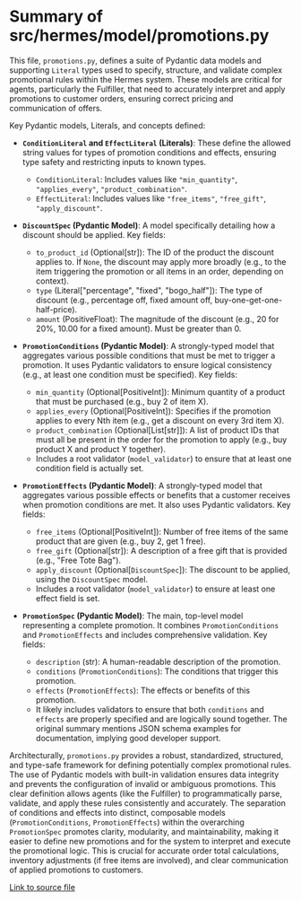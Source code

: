 # Summary of src/hermes/model/promotions.py

This file, `promotions.py`, defines a suite of Pydantic data models and supporting `Literal` types used to specify, structure, and validate complex promotional rules within the Hermes system. These models are critical for agents, particularly the Fulfiller, that need to accurately interpret and apply promotions to customer orders, ensuring correct pricing and communication of offers.

Key Pydantic models, Literals, and concepts defined:
-   **`ConditionLiteral` and `EffectLiteral` (Literals)**: These define the allowed string values for types of promotion conditions and effects, ensuring type safety and restricting inputs to known types.
    -   `ConditionLiteral`: Includes values like `"min_quantity"`, `"applies_every"`, `"product_combination"`.
    -   `EffectLiteral`: Includes values like `"free_items"`, `"free_gift"`, `"apply_discount"`.

-   **`DiscountSpec` (Pydantic Model)**: A model specifically detailing how a discount should be applied. Key fields:
    -   `to_product_id` (Optional[str]): The ID of the product the discount applies to. If `None`, the discount may apply more broadly (e.g., to the item triggering the promotion or all items in an order, depending on context).
    -   `type` (Literal["percentage", "fixed", "bogo_half"]): The type of discount (e.g., percentage off, fixed amount off, buy-one-get-one-half-price).
    -   `amount` (PositiveFloat): The magnitude of the discount (e.g., 20 for 20%, 10.00 for a fixed amount). Must be greater than 0.

-   **`PromotionConditions` (Pydantic Model)**: A strongly-typed model that aggregates various possible conditions that must be met to trigger a promotion. It uses Pydantic validators to ensure logical consistency (e.g., at least one condition must be specified). Key fields:
    -   `min_quantity` (Optional[PositiveInt]): Minimum quantity of a product that must be purchased (e.g., buy 2 of item X).
    -   `applies_every` (Optional[PositiveInt]): Specifies if the promotion applies to every Nth item (e.g., get a discount on every 3rd item X).
    -   `product_combination` (Optional[List[str]]): A list of product IDs that must all be present in the order for the promotion to apply (e.g., buy product X and product Y together).
    -   Includes a root validator (`model_validator`) to ensure that at least one condition field is actually set.

-   **`PromotionEffects` (Pydantic Model)**: A strongly-typed model that aggregates various possible effects or benefits that a customer receives when promotion conditions are met. It also uses Pydantic validators. Key fields:
    -   `free_items` (Optional[PositiveInt]): Number of free items of the same product that are given (e.g., buy 2, get 1 free).
    -   `free_gift` (Optional[str]): A description of a free gift that is provided (e.g., "Free Tote Bag").
    -   `apply_discount` (Optional[`DiscountSpec`]): The discount to be applied, using the `DiscountSpec` model.
    -   Includes a root validator (`model_validator`) to ensure at least one effect field is set.

-   **`PromotionSpec` (Pydantic Model)**: The main, top-level model representing a complete promotion. It combines `PromotionConditions` and `PromotionEffects` and includes comprehensive validation. Key fields:
    -   `description` (str): A human-readable description of the promotion.
    -   `conditions` (`PromotionConditions`): The conditions that trigger this promotion.
    -   `effects` (`PromotionEffects`): The effects or benefits of this promotion.
    -   It likely includes validators to ensure that both `conditions` and `effects` are properly specified and are logically sound together. The original summary mentions JSON schema examples for documentation, implying good developer support.

Architecturally, `promotions.py` provides a robust, standardized, structured, and type-safe framework for defining potentially complex promotional rules. The use of Pydantic models with built-in validation ensures data integrity and prevents the configuration of invalid or ambiguous promotions. This clear definition allows agents (like the Fulfiller) to programmatically parse, validate, and apply these rules consistently and accurately. The separation of conditions and effects into distinct, composable models (`PromotionConditions`, `PromotionEffects`) within the overarching `PromotionSpec` promotes clarity, modularity, and maintainability, making it easier to define new promotions and for the system to interpret and execute the promotional logic. This is crucial for accurate order total calculations, inventory adjustments (if free items are involved), and clear communication of applied promotions to customers.

[Link to source file](../../../src/hermes/model/promotions.py) 